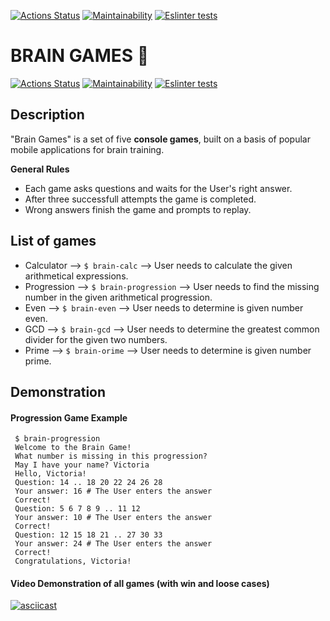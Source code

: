 [![Actions Status](https://github.com/kyrysh/frontend-project-lvl1/workflows/hexlet-check/badge.svg)](https://github.com/kyrysh/frontend-project-lvl1/actions)
[![Maintainability](https://api.codeclimate.com/v1/badges/a99a88d28ad37a79dbf6/maintainability)](https://codeclimate.com/github/codeclimate/codeclimate/maintainability)
[![Eslinter tests](https://github.com/kyrysh/frontend-project-lvl1/workflows/tests%20lint/badge.svg)](https://github.com/kyrysh/frontend-project-lvl1/actions)

# BRAIN GAMES :game_die:
[![Actions Status](https://github.com/kyrysh/frontend-project-lvl1/workflows/hexlet-check/badge.svg)](https://github.com/kyrysh/frontend-project-lvl1/actions)
[![Maintainability](https://api.codeclimate.com/v1/badges/a99a88d28ad37a79dbf6/maintainability)](https://codeclimate.com/github/codeclimate/codeclimate/maintainability)
[![Eslinter tests](https://github.com/kyrysh/frontend-project-lvl1/workflows/tests%20lint/badge.svg)](https://github.com/kyrysh/frontend-project-lvl1/actions)

## Description
"Brain Games" is a set of five **console games**, built on a basis of popular mobile applications for brain training.

**General Rules**
- Each game asks questions and waits for the User's right answer. 
- After three successfull attempts the game is completed. 
- Wrong answers finish the game and prompts to replay.


## List of games
* Calculator --> `$ brain-calc` --> User needs to calculate the given arithmetical expressions.
* Progression --> `$ brain-progression` --> User needs to find the missing number in the given arithmetical progression.
* Even --> `$ brain-even` --> User needs to determine is given number even.
* GCD --> `$ brain-gcd` --> User needs to determine the greatest common divider for the given two numbers.
* Prime --> `$ brain-orime` --> User needs to determine is given number prime.


## Demonstration

#### Progression Game Example
```
 $ brain-progression
 Welcome to the Brain Game!
 What number is missing in this progression?
 May I have your name? Victoria
 Hello, Victoria!
 Question: 14 .. 18 20 22 24 26 28
 Your answer: 16 # The User enters the answer
 Correct!
 Question: 5 6 7 8 9 .. 11 12
 Your answer: 10 # The User enters the answer
 Correct!
 Question: 12 15 18 21 .. 27 30 33
 Your answer: 24 # The User enters the answer
 Correct!
 Congratulations, Victoria!
```

#### Video Demonstration of all games (with win and loose cases)

[![asciicast](https://asciinema.org/a/Vt8FSRTVtDn30VFVlgOvbwFJa.svg)](https://asciinema.org/a/Vt8FSRTVtDn30VFVlgOvbwFJa)